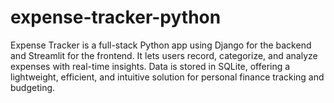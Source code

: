 # expense-tracker-python
Expense Tracker is a full-stack Python app using Django for the backend and Streamlit for the frontend. It lets users record, categorize, and analyze expenses with real-time insights. Data is stored in SQLite, offering a lightweight, efficient, and intuitive solution for personal finance tracking and budgeting.
